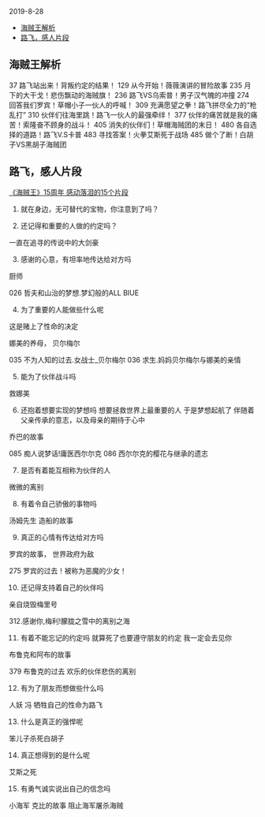 2019-8-28

<!-- MarkdownTOC -->

- [海贼王解析](#)
- [路飞，感人片段](#-1)

<!-- /MarkdownTOC -->

## 海贼王解析

37 路飞站出来！背叛约定的结果！
129 从今开始！薇薇演讲的冒险故事
235 月下的大干戈！悲伤飘动的海贼旗！
236 路飞VS乌索普！男子汉气魄的冲撞
274 回答我们罗宾！草帽小子一伙人的呼喊！
309 充满愿望之拳！路飞拼尽全力的“枪乱打”
310 伙伴们往海里跳！路飞一伙人的最强牵绊！
377 伙伴的痛苦就是我的痛苦！索隆奋不顾身的战斗！
405 消失的伙伴们！草帽海贼团的末日！
480 各自选择的道路！路飞V.S卡普
483 寻找答案！火拳艾斯死于战场
485 做个了断！白胡子VS黑胡子海贼团 

## 路飞，感人片段

[《海贼王》15周年 感动落泪的15个片段](https://v.qq.com/x/page/l0567tjkzeh.html)


1. 就在身边，无可替代的宝物，你注意到了吗？

2. 还记得和重要的人做的约定吗？

一直在追寻的传说中的大剑豪

3. 感谢的心意，有坦率地传达给对方吗

厨师

026 哲夫和山治的梦想.梦幻般的ALL BIUE


4. 为了重要的人能做些什么呢

这是赌上了性命的决定

娜美的养母， 贝尔梅尔

035 不为人知的过去.女战士_贝尔梅尔 
036 求生.妈妈贝尔梅尔与娜美的亲情

5. 能为了伙伴战斗吗

救娜美

6. 还抱着想要实现的梦想吗
想要拯救世界上最重要的人
于是梦想起航了
伴随着父亲传承的意志，以及母亲的期待于心中

乔巴的故事

085 痴人说梦话!庸医西尔尔克 
086 西尔尔克的樱花与继承的遗志 

7. 是否有着能互相称为伙伴的人

微微的离别 

8. 有着令自己骄傲的事物吗

汤姆先生 造船的故事

9. 真正的心情有传达给对方吗

罗宾的故事， 世界政府为敌

275 罗宾的过去！被称为恶魔的少女！

10. 还记得支持着自己的伙伴吗

亲自烧毁梅里号

312.感谢你,梅利!朦胧之雪中的离别之海

11. 有着不能忘记的约定吗
就算死了也要遵守朋友的约定
我一定会去见你

布鲁克和阿布的故事 

379 布鲁克的过去 欢乐的伙伴悲伤的离别

12. 有为了朋友而想做些什么吗

人妖 冯 牺牲自己的性命为路飞

13. 什么是真正的强悍呢

笨儿子杀死白胡子

14. 真正想得到的是什么呢

艾斯之死

15. 有勇气诚实说出自己的信念吗

小海军 克比的故事 阻止海军屠杀海贼






